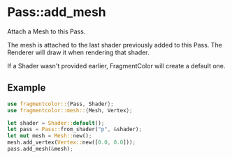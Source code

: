 # Pass::add_mesh

Attach a Mesh to this Pass.

The mesh is attached to the last shader previously added to this Pass.
The Renderer will draw it when rendering that shader.

If a Shader wasn't provided earlier, FragmentColor will create a default one.

## Example

```rust
use fragmentcolor::{Pass, Shader};
use fragmentcolor::mesh::{Mesh, Vertex};

let shader = Shader::default();
let pass = Pass::from_shader("p", &shader);
let mut mesh = Mesh::new();
mesh.add_vertex(Vertex::new([0.0, 0.0]));
pass.add_mesh(&mesh);
```
